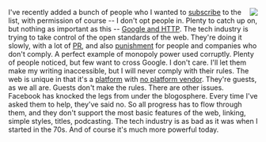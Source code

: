 <img src="http://scripting.com/images/2017/09/24/monopolyDude.png" border="0" align="right">I've recently added a bunch of people who I wanted to <a href="http://scripting.com/email/">subscribe</a> to the list, with permission of course -- I don't opt people in. Plenty to catch up on, but nothing as important as this -- <a href="http://this.how/googleAndHttp/">Google and HTTP</a>. The tech industry is trying to take control of the open standards of the web. They're doing it slowly, with a lot of <a href="https://www.eff.org/https-everywhere/faq">PR</a>, and also <a href="https://webmasters.googleblog.com/2014/08/https-as-ranking-signal.html">punishment</a> for people and companies who don't comply. A perfect example of monopoly power used corruptly. Plenty of people noticed, but few want to cross Google. I don't care. I'll let them make my writing inaccessible, but I will never comply with their rules. The web is unique in that it's a <a href="http://scripting.com/davenet/1995/08/22/whatisaplatform.html">platform</a> with <a href="http://scripting.com/stories/2007/04/04/coexistingWithPlatformVend.html">no platform vendor</a>. They're guests, as we all are. Guests don't make the rules. There are other issues. Facebook has knocked the legs from under the blogosphere. Every time I've asked them to help, they've said no. So all progress has to flow through them, and they don't support the most basic features of the web, linking, simple styles, titles, podcasting. The tech industry is as bad as it was when I started in the 70s. And of course it's much more powerful today. 
